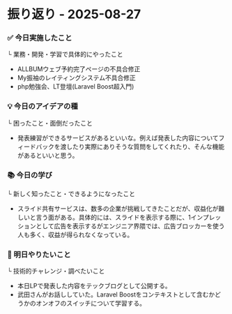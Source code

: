 # 振り返り - 2025-08-27

### ✅ 今日実施したこと
└ 業務・開発・学習で具体的にやったこと
- ALLBUMウェブ予約完了ページの不具合修正
- My振袖のレイティングシステム不具合修正
- php勉強会、LT登壇(Laravel Boost超入門)

### 💡 今日のアイデアの種
└ 困ったこと・面倒だったこと
- 発表練習ができるサービスがあるといいな。例えば発表した内容についてフィードバックを渡したり実際にありそうな質問をしてくれたり、そんな機能があるといいと思う。

###   📚 今日の学び
└ 新しく知ったこと・できるようになったこと
- スライド共有サービスは、数多の企業が挑戦してきたことだが、収益化が難しいと言う面がある。具体的には、スライドを表示する際に、1インプレッションとして広告を表示するがエンジニア界隈では、広告ブロッカーを使う人も多く、収益が得られなくなっている。

### 🎯 明日やりたいこと
└ 技術的チャレンジ・調べたいこと
- 本日LPで発表した内容をテックブログとして公開する。
- 武田さんがお話ししていた。Laravel Boostをコンテキストとして含むかどうかのオンオフのスイッチについて学習する。